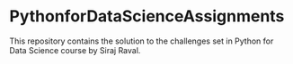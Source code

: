 # PythonforDataScienceAssignments
This repository contains the solution to the challenges set in Python for Data Science course by Siraj Raval.
